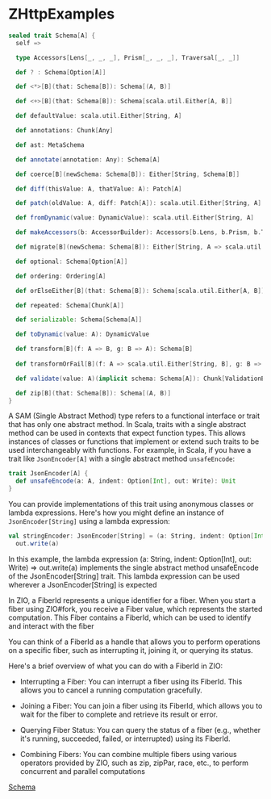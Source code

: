 # ZHttpExamples
```scala
sealed trait Schema[A] {
  self =>

  type Accessors[Lens[_, _, _], Prism[_, _, _], Traversal[_, _]]

  def ? : Schema[Option[A]]

  def <*>[B](that: Schema[B]): Schema[(A, B)]

  def <+>[B](that: Schema[B]): Schema[scala.util.Either[A, B]]

  def defaultValue: scala.util.Either[String, A]

  def annotations: Chunk[Any]

  def ast: MetaSchema 

  def annotate(annotation: Any): Schema[A]

  def coerce[B](newSchema: Schema[B]): Either[String, Schema[B]]

  def diff(thisValue: A, thatValue: A): Patch[A]

  def patch(oldValue: A, diff: Patch[A]): scala.util.Either[String, A]

  def fromDynamic(value: DynamicValue): scala.util.Either[String, A] 

  def makeAccessors(b: AccessorBuilder): Accessors[b.Lens, b.Prism, b.Traversal]

  def migrate[B](newSchema: Schema[B]): Either[String, A => scala.util.Either[String, B]]

  def optional: Schema[Option[A]]

  def ordering: Ordering[A]

  def orElseEither[B](that: Schema[B]): Schema[scala.util.Either[A, B]]

  def repeated: Schema[Chunk[A]]

  def serializable: Schema[Schema[A]]

  def toDynamic(value: A): DynamicValue

  def transform[B](f: A => B, g: B => A): Schema[B]
  
  def transformOrFail[B](f: A => scala.util.Either[String, B], g: B => scala.util.Either[String, A]): Schema[B]

  def validate(value: A)(implicit schema: Schema[A]): Chunk[ValidationError]

  def zip[B](that: Schema[B]): Schema[(A, B)]
}
```

A SAM (Single Abstract Method) type refers to a functional interface or trait that has only one abstract method.
In Scala, traits with a single abstract method can be used in contexts that expect function types. This allows instances of classes or functions that implement or extend such traits to be used interchangeably with functions.
For example, in Scala, if you have a trait like `JsonEncoder[A]` with a single abstract method `unsafeEncode`:
```scala
trait JsonEncoder[A] {
  def unsafeEncode(a: A, indent: Option[Int], out: Write): Unit
}

```

You can provide implementations of this trait using anonymous classes or lambda expressions. Here's how you might define an instance of `JsonEncoder[String]` using a lambda expression:

```scala
val stringEncoder: JsonEncoder[String] = (a: String, indent: Option[Int], out: Write) =>
  out.write(a)

```
In this example, the lambda expression (a: String, indent: Option[Int], out: Write) => out.write(a) implements the single abstract method unsafeEncode of the JsonEncoder[String] trait. This lambda expression can be used wherever a JsonEncoder[String] is expected


In ZIO, a FiberId represents a unique identifier for a fiber. When you start a fiber using ZIO#fork, you receive a Fiber value, which represents the started computation. This Fiber contains a FiberId, which can be used to identify and interact with the fiber

You can think of a FiberId as a handle that allows you to perform operations on a specific fiber, such as interrupting it, joining it, or querying its status.

Here's a brief overview of what you can do with a FiberId in ZIO:

- Interrupting a Fiber: You can interrupt a fiber using its FiberId. This allows you to cancel a running computation gracefully.

- Joining a Fiber: You can join a fiber using its FiberId, which allows you to wait for the fiber to complete and retrieve its result or error.

- Querying Fiber Status: You can query the status of a fiber (e.g., whether it's running, succeeded, failed, or interrupted) using its FiberId.

- Combining Fibers: You can combine multiple fibers using various operators provided by ZIO, such as zip, zipPar, race, etc., to perform concurrent and parallel computations


[Schema](https://zio.dev/zio-schema/operations/transforming-schemas)